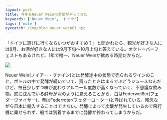 ```yaml
---
layout: post
title: 今年もNeuer Weinの季節がやってきた
keywords: ['Neuer Wein', 'ドイツ']
tags: ['note']
eyecatch: /img/blog_neuer_wein01.jpg
---
```


「ドイツに遊びに行くならいつがおすすめ？」と聞かれたら、観光が好きな人には8月、お酒が好きな人には9月下旬〜10月上旬と答えている。オクトーバーフェストもあるけれど、1年で唯一、Neuer Weinが飲める時期だからだ。

<img src="/img/blog_neuer_wein01.jpg" />

Neuer Wein(ノイアー・ヴァイン)とは発酵途中の状態で売られるワインのこと。ボトルの中で発酵が続いていて、買ったときはまるでぶどうジュースなんだけど、毎日少しずつ味が変わりアルコール度数が高くなっていく、不思議な飲み物。底に沈んでいる酵母が羽のように見えることから、白はFederweißer(フェダーヴァイサー)、赤はFederroter(フェダーローター)と呼ばれている。残念ながら日本に輸入することはできない。発酵によって炭酸が発生しているので飛行機に乗せられず、船では到着するまでに発酵が終わってしまうからだ。
